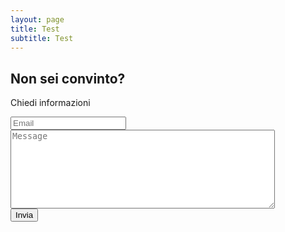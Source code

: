 ```yaml
---
layout: page
title: Test
subtitle: Test
---
```


## Non sei convinto?
Chiedi informazioni

<form action="http://getsimpleform.com/messages?form_api_token=475339605245a246498c3b1d364a845b" method="post">
  <div class="form-group">
    <input type="email" class="form-control" placeholder='Email' id="email">
  </div>
  <div class="form-group">
    <textarea id='message' name='message' placeholder='Message' rows='8' cols='50'  class="form-control" ></textarea>
  </div>
  <button type="submit" class="btn btn-default">Invia</button>
</form>
